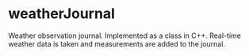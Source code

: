 # weatherJournal
Weather observation journal. Implemented as a class in C++. Real-time weather data is taken and measurements are added to the journal.
